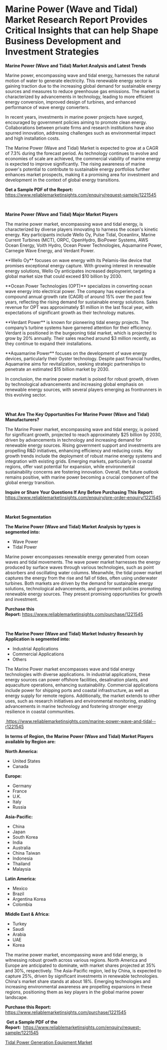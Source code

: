 <p><h1>Marine Power (Wave and Tidal) Market Research Report Provides Critical Insights that can help Shape Business Development and Investment Strategies</h1></p><p><strong>Marine Power (Wave and Tidal) Market Analysis and Latest Trends</strong></p>
<p><p>Marine power, encompassing wave and tidal energy, harnesses the natural motion of water to generate electricity. This renewable energy sector is gaining traction due to the increasing global demand for sustainable energy sources and measures to reduce greenhouse gas emissions. The market is characterized by advancements in technology, leading to more efficient energy conversion, improved design of turbines, and enhanced performance of wave energy converters. </p><p>In recent years, investments in marine power projects have surged, encouraged by government policies aiming to promote clean energy. Collaborations between private firms and research institutions have also spurred innovation, addressing challenges such as environmental impact and high installation costs. </p><p>The Marine Power (Wave and Tidal) Market is expected to grow at a CAGR of 7.3% during the forecast period. As technology continues to evolve and economies of scale are achieved, the commercial viability of marine energy is expected to improve significantly. The rising awareness of marine power's potential to contribute to sustainable energy portfolios further enhances market prospects, making it a promising area for investment and development in the context of global energy transitions.</p></p>
<p><strong>Get a Sample PDF of the Report:&nbsp;</strong> <a href="https://www.reliablemarketinsights.com/enquiry/request-sample/1221545?utm_campaign=2606&utm_medium=2&utm_source=Github&utm_content=ia&utm_term=07042025&utm_id=marine-power-wave-and-tidal">https://www.reliablemarketinsights.com/enquiry/request-sample/1221545</a></p>
<p>&nbsp;</p>
<p><strong>Marine Power (Wave and Tidal) Major Market Players</strong></p>
<p><p>The marine power market, encompassing wave and tidal energy, is characterized by diverse players innovating to harness the ocean's kinetic energy. Key participants include Wello Oy, Pulse Tidal, Oceanlinx, Marine Current Turbines (MCT), ORPC, OpenHydro, BioPower Systems, AWS Ocean Energy, Voith Hydro, Ocean Power Technologies, Aquamarine Power, Carnegie Wave Energy, and Verdant Power.</p><p>**Wello Oy** focuses on wave energy with its Pelamis-like device that promises exceptional energy capture. With growing interest in renewable energy solutions, Wello Oy anticipates increased deployment, targeting a global market size that could exceed $10 billion by 2030.</p><p>**Ocean Power Technologies (OPT)** specializes in converting ocean wave energy into electrical power. The company has experienced a compound annual growth rate (CAGR) of around 15% over the past few years, reflecting the rising demand for sustainable energy solutions. Sales revenue for OPT was approximately $1 million in the last fiscal year, with expectations of significant growth as their technology matures.</p><p>**Verdant Power** is known for pioneering tidal energy projects. The company’s turbine systems have garnered attention for their efficiency. Verdant is positioned in the burgeoning tidal market, which is projected to grow by 20% annually. Their sales reached around $3 million recently, as they continue to expand their installations.</p><p>**Aquamarine Power** focuses on the development of wave energy devices, particularly their Oyster technology. Despite past financial hurdles, Aquamarine aims for revitalization, seeking strategic partnerships to penetrate an estimated $15 billion market by 2030.</p><p>In conclusion, the marine power market is poised for robust growth, driven by technological advancements and increasing global emphasis on renewable energy sources, with several players emerging as frontrunners in this evolving sector.</p></p>
<p>&nbsp;</p>
<p><strong>What Are The Key Opportunities For Marine Power (Wave and Tidal) Manufacturers?</strong></p>
<p><p>The Marine Power market, encompassing wave and tidal energy, is poised for significant growth, projected to reach approximately $25 billion by 2030, driven by advancements in technology and increasing demand for renewable energy sources. Rising government support and investments are propelling R&D initiatives, enhancing efficiency and reducing costs. Key growth trends include the deployment of robust marine energy systems and integration with existing grids. Emerging markets, particularly in coastal regions, offer vast potential for expansion, while environmental sustainability concerns are fostering innovation. Overall, the future outlook remains positive, with marine power becoming a crucial component of the global energy transition.</p></p>
<p><strong>Inquire or Share Your Questions If Any Before Purchasing This Report:</strong> <a href="https://www.reliablemarketinsights.com/enquiry/pre-order-enquiry/1221545?utm_campaign=2606&utm_medium=2&utm_source=Github&utm_content=ia&utm_term=07042025&utm_id=marine-power-wave-and-tidal">https://www.reliablemarketinsights.com/enquiry/pre-order-enquiry/1221545</a></p>
<p>&nbsp;</p>
<p><strong>Market Segmentation</strong></p>
<p><strong>The Marine Power (Wave and Tidal) Market Analysis by types is segmented into:</strong></p>
<p><ul><li>Wave Power</li><li>Tidal Power</li></ul></p>
<p><p>Marine power encompasses renewable energy generated from ocean waves and tidal movements. The wave power market harnesses the energy produced by surface waves through various technologies, such as point absorbers and oscillating water columns. Meanwhile, the tidal power market captures the energy from the rise and fall of tides, often using underwater turbines. Both markets are driven by the demand for sustainable energy solutions, technological advancements, and government policies promoting renewable energy sources. They present promising opportunities for growth and investment.</p></p>
<p><strong>Purchase this Report:&nbsp;</strong><a href="https://www.reliablemarketinsights.com/purchase/1221545?utm_campaign=2606&utm_medium=2&utm_source=Github&utm_content=ia&utm_term=07042025&utm_id=marine-power-wave-and-tidal">https://www.reliablemarketinsights.com/purchase/1221545</a></p>
<p>&nbsp;</p>
<p><strong>The Marine Power (Wave and Tidal) Market Industry Research by Application is segmented into:</strong></p>
<p><ul><li>Industrial Applications</li><li>Commercial Applications</li><li>Others</li></ul></p>
<p><p>The Marine Power market encompasses wave and tidal energy technologies with diverse applications. In industrial applications, these energy sources can power offshore facilities, desalination plants, and aquaculture operations, enhancing sustainability. Commercial applications include power for shipping ports and coastal infrastructure, as well as energy supply for remote regions. Additionally, the market extends to other uses, such as research initiatives and environmental monitoring, enabling advancements in marine technology and fostering stronger energy resilience in coastal communities.</p></p>
<p><a href="https://www.reliablemarketinsights.com/marine-power-wave-and-tidal--r1221545?utm_campaign=2606&utm_medium=2&utm_source=Github&utm_content=ia&utm_term=07042025&utm_id=marine-power-wave-and-tidal">&nbsp;https://www.reliablemarketinsights.com/marine-power-wave-and-tidal--r1221545</a></p>
<p><strong>In terms of Region, the Marine Power (Wave and Tidal) Market Players available by Region are:</strong></p>
<p>
    <p> <strong> North America: </strong>
        <ul>
            <li>United States</li>
            <li>Canada</li>
        </ul>
        </p> 
    <p> <strong> Europe: </strong>
        <ul>
            <li>Germany</li>
            <li>France</li>
            <li>U.K.</li>
            <li>Italy</li>
            <li>Russia</li>
        </ul>
        </p> 
    <p> <strong> Asia-Pacific: </strong>
        <ul>
            <li>China</li>
            <li>Japan</li>
            <li>South Korea</li>
            <li>India</li>
            <li>Australia</li>
            <li>China Taiwan</li>
            <li>Indonesia</li>
            <li>Thailand</li>
            <li>Malaysia</li>
        </ul>
        </p> 
    <p> <strong> Latin America: </strong>
        <ul>
            <li>Mexico</li>
            <li>Brazil</li>
            <li>Argentina Korea</li>
            <li>Colombia</li>
        </ul>
        </p> 
    <p> <strong> Middle East & Africa: </strong>
        <ul>
            <li>Turkey</li>
            <li>Saudi</li>
            <li>Arabia</li>
            <li>UAE</li>
            <li>Korea</li>
        </ul>
    </p>
    </p>
<p><p>The marine power market, encompassing wave and tidal energy, is witnessing robust growth across various regions. North America and Europe are anticipated to dominate, with market shares projected at 35% and 30%, respectively. The Asia-Pacific region, led by China, is expected to capture 25%, driven by significant investments in renewable technologies. China's market share stands at about 18%. Emerging technologies and increasing environmental awareness are propelling expansions in these regions, positioning them as key players in the global marine power landscape.</p></p>
<p><strong>Purchase this Report: </strong><a href="https://www.reliablemarketinsights.com/purchase/1221545?utm_campaign=2606&utm_medium=2&utm_source=Github&utm_content=ia&utm_term=07042025&utm_id=marine-power-wave-and-tidal">https://www.reliablemarketinsights.com/purchase/1221545</a></p>
<p>&nbsp;<strong>Get a Sample PDF of the Report:&nbsp;&nbsp;</strong><a href="https://www.reliablemarketinsights.com/enquiry/request-sample/1221545?utm_campaign=2606&utm_medium=2&utm_source=Github&utm_content=ia&utm_term=07042025&utm_id=marine-power-wave-and-tidal">https://www.reliablemarketinsights.com/enquiry/request-sample/1221545</a></p>
<p><strong></strong></p>
<p><p><a href="https://github.com/manesros8/Market-Research-Report-List-1/blob/main/tidal-power-generation-equipment-market.md?utm_campaign=2606&utm_medium=2&utm_source=Github&utm_content=ia&utm_term=07042025&utm_id=marine-power-wave-and-tidal">Tidal Power Generation Equipment Market</a></p></p>